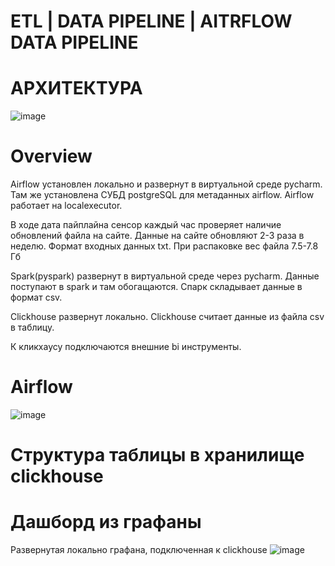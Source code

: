# ETL | DATA PIPELINE | AITRFLOW DATA PIPELINE
# АРХИТЕКТУРА
![image](https://github.com/user-attachments/assets/fba4978f-55d8-45a8-b5bf-13640ee88c39)

# Overview
Airflow установлен локально и развернут в виртуальной среде pycharm. Там же установлена СУБД postgreSQL для метаданных airflow.
Аirflow работает на  localexecutor.

В ходе дата пайплайна сенсор каждый час проверяет наличие обновлений файла на сайте.
Данные на сайте обновляют 2-3 раза в неделю.
Формат входных данных txt. При распаковке вес файла 7.5-7.8 Гб

Spark(pyspark) развернут в виртуальной среде через pycharm.
Данные поступают в spark и там обогащаются.
Спарк складывает данные в формат csv.

Clickhouse развернут локально.
Clickhouse считает данные из файла csv в таблицу.

К кликхаусу подключаются внешние bi инструменты.

# Airflow
![image](https://github.com/user-attachments/assets/7a6c201a-f5bc-45ab-a3a5-1cda1bdf5df4)


# Структура таблицы в хранилище clickhouse

# Дашборд из графаны
Развернутая локально графана, подключенная к clickhouse
![image](https://github.com/user-attachments/assets/82f50fcc-6f90-4328-b7e7-10b72eb7ef6d)


